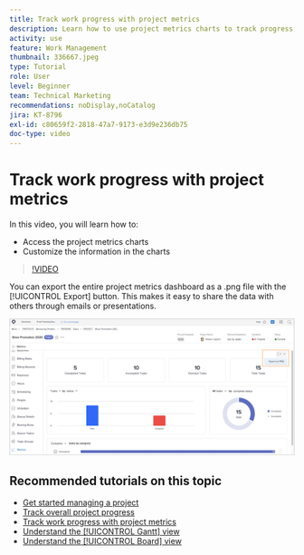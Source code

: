 ```yaml
---
title: Track work progress with project metrics
description: Learn how to use project metrics charts to track progress on project work in [!DNL  Workfront].
activity: use
feature: Work Management
thumbnail: 336667.jpeg
type: Tutorial
role: User
level: Beginner
team: Technical Marketing
recommendations: noDisplay,noCatalog
jira: KT-8796
exl-id: c80659f2-2818-47a7-9173-e3d9e236db75
doc-type: video
---
```

# Track work progress with project metrics

In this video, you will learn how to:

* Access the project metrics charts
* Customize the information in the charts

>[!VIDEO](https://video.tv.adobe.com/v/336667/?quality=12&learn=on)

You can export the entire project metrics dashboard as a .png file with the [!UICONTROL Export] button. This makes it easy to share the data with others through emails or presentations.

![Exported project metrics page](assets/planner-fund-metrics-export.png)

## Recommended tutorials on this topic

* [Get started managing a project](https://experienceleague.adobe.com/en/docs/workfront-learn/tutorials-workfront/manage-work/projects/getting-started-manage-a-project.md)
* [Track overall project progress](https://experienceleague.adobe.com/en/docs/workfront-learn/tutorials-workfront/manage-work/projects/track-overall-project-progress.md)
* [Track work progress with project metrics](https://experienceleague.adobe.com/en/docs/workfront-learn/tutorials-workfront/manage-work/projects/track-work-progress-with-project-metrics.md)
* [Understand the [!UICONTROL Gantt] view](https://experienceleague.adobe.com/en/docs/workfront-learn/tutorials-workfront/manage-work/projects/understand-the-gantt-view.md)
* [Understand the [!UICONTROL Board] view](https://experienceleague.adobe.com/en/docs/workfront-learn/tutorials-workfront/manage-work/projects/understand-the-board-view.md)
